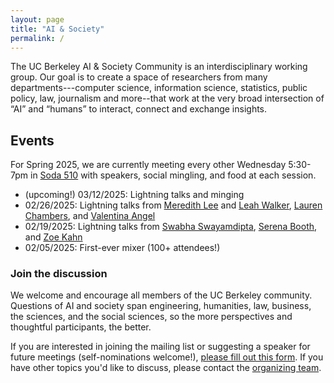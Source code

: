 ```yaml
---
layout: page
title: "AI & Society"
permalink: /
---
```


<!-- <img src="/assets/berkeley.jpg" alt="..." class="float-left mr-2" width="1000px" style="float: center; margin-right: 10px;"> -->

The UC Berkeley AI & Society Community is an interdisciplinary working group. Our goal is to create a space of researchers from many departments---computer science, information science, statistics, public policy, law, journalism and more--that work at the very broad intersection of “AI” and “humans” to interact, connect and exchange insights. 


## Events
For Spring 2025, we are currently meeting every other Wednesday 5:30-7pm in [Soda 510](https://maps.app.goo.gl/Gp2N9GjRPWgH232X6) with speakers, social mingling, and food at each session.

* (upcoming!) 03/12/2025: Lightning talks and minging 
* 02/26/2025: Lightning talks from [Meredith Lee](https://cdss.berkeley.edu/people/meredith-lee) and [Leah Walker](https://gspp.berkeley.edu/directories/staff-administration/leah-walker), [Lauren Chambers](https://laurenmarietta.github.io/), and [Valentina Angel](https://www.law.berkeley.edu/our-faculty/faculty-profiles/valentina-rozo-angel/)
* 02/19/2025: Lightning talks from [Swabha Swayamdipta](https://swabhs.com/), [Serena Booth](https://slbooth.com/), and [Zoe Kahn](https://zoebkahn.github.io/)
* 02/05/2025: First-ever mixer (100+ attendees!)

### Join the discussion

We welcome and encourage all members of the UC Berkeley community. Questions of AI and society span engineering, humanities, law, business, the sciences, and the social sciences, so the more perspectives and thoughtful participants, the better.

If you are interested in joining the mailing list or suggesting a speaker for future meetings (self-nominations welcome!), [please fill out this form](https://docs.google.com/forms/d/e/1FAIpQLSceIrUOOvAwuGH2pxHdVyBM5r_yohZ1cJhqVcOI15Sul_4KBw/viewform?usp=dialog). If you have other topics you'd like to discuss, please contact the [organizing team](https://ai-and-society.github.io/organizers). 
